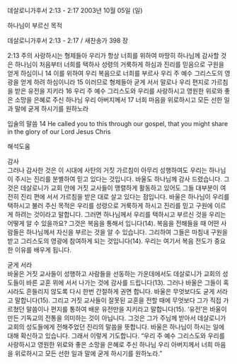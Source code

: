 데살로니가후서 2:13 - 2:17 
2003년 10월 05일 (일)

하나님이 부르신 목적



데살로니가후서 2:13 - 2:17 / 새찬송가 398 장


2:13 주의 사랑하시는 형제들아 우리가 항상 너희를 위하여 마땅히 하나님께 감사할 것은 하나님이 처음부터 너희를 택하사 성령의 거룩하게 하심과 진리를 믿음으로 구원을 얻게 하심이니
14 이를 위하여 우리 복음으로 너희를 부르사 우리 주 예수 그리스도의 영광을 얻게 하려 하심이니라
15 이러므로 형제들아 굳게 서서 말로나 우리 편지로 가르침을 받은 유전을 지키라
16 우리 주 예수 그리스도와 우리를 사랑하시고 영원한 위로와 좋은 소망을 은혜로 주신 하나님 우리 아버지께서
17 너희 마음을 위로하시고 모든 선한 일과 말에 굳게 하시기를 원하노라

입술의 말씀
14 He called you to this through our gospel, that you might share in the glory of our Lord Jesus Chris

해석도움





감사  
그러나 감사한 것은 이 시대에 사탄의 거짓 가르침이 아무리 성행하여도 우리는 하나님이 주시는 진리를 분별하여 믿고 있다는 것입니다. 바울도 하나님께 감사 드렸습니다. 그것은 데살로니가 교회 안에 거짓 교사들이 맹렬하게 활동하고 있어도 그들 대부분이 여전히 진리 편에 서서 가르침을 받은 대로 살고 있다는 점입니다. 바울은 하나님이 우리를 택하시고 불러 주신 목적은 우리를 성령으로 거룩하게 하시고 진리를 믿고 구원에 이르게 하려는 것이라고 말합니다. 그러면 하나님께서 우리를 택하시고 부르신 것을 우리는 어떻게 알 수 있을까요? 그것은 복음을 통해서 입니다(14). 복음을 전해들을 때 어떤 사람들은 하나님께서 자신을 부르는 것을 알 수 있습니다. 그리하여 그들은 마침내 구원을 받고 그리스도의 영광에 참여하게 되는 것입니다(14). 우리는 여기서 복음 전도가 중요한 이유를 배우게 됩니다.

굳게 서라  
바울은 거짓 교사들이 성행하고 사람들을 선동하는 가운데에서도 데살로니가 교회의 성도들이 바른 교훈 위에 서서 나가는 것에 감사를 드립니다(13). 그러나 바울은 그들이 혹시라도 흔들리지 않도록 다시 한번 간절하게 권면 합니다. 바울은 무엇보다도 굳게 서라고 말합니다(15). 그리고 거짓 교사들이 잘못된 교훈을 전할 때에 무엇보다 그가 직접 가르쳤던 말씀이나 편지를 통하여 배운 유전만을 지키라고 말합니다(15). ‘유전’은 바울이 만든 기독교의 전통을 의미하는 것이 아닙니다. 그것은 그가 주님께 받아서 데살로니가 교회의 성도들에게 전해주었던 진리의 말씀을 뜻합니다. 바울은 하나님이 하시는 일에 대해 확신하고 있습니다. 그래서 이렇게 기도합니다. “우리 주 예수 그리스도와 우리를 사랑하시고 영원한 위로와 좋은 소망을 은혜로 주신 하나님 우리 아버지께서 너희 마음을 위로하시고 모든 선한 일과 말에 굳게 하시기를 원하노라.”